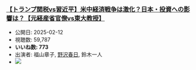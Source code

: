 ### [【トランプ関税vs習近平】米中経済戦争は激化？日本・投資への影響は？【元経産省官僚vs東大教授】](https://www.youtube.com/watch?v=ZFuUNADUCRg)
-   公開日: 2025-02-12
-   視聴数: 59,787
-   **いいね数: 773**
-   出演者: 福山章子, [野沢春日](/rehacq_fan/people/野沢春日 "wikilink"), 鈴木一人
- [![](https://img.youtube.com/vi/ZFuUNADUCRg/hqdefault.jpg)](https://www.youtube.com/watch?v=ZFuUNADUCRg)
